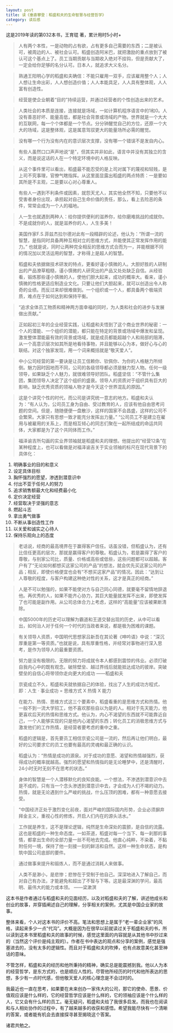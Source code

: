 ```yaml
---
layout: post
title: 读《垂直攀登：稻盛和夫的生命智慧与经营哲学》
category: 读后感
---
```

这是2019年读的第032本书，王育琨 著，累计用时5小时+

>人有两个本性，一是动物的占有欲，占有更多自己需要的东西；二是被认可，被周边的人、被社会认可。稻盛创造阿米巴，就把激励的重点放到了被认可这个基点上了。员工当期贡献与当期收入绝对不挂钩，但是贡献大了，一定会给你足够的名分认可。日本人，就追求大义名分。

>熟通王阳明心学的稻盛和夫确信：不能只雇用一双手，应该雇用整个人；人人想让生命出彩，人人想创造价值；人人本能具足，人人具有整体观，人人富有创造性。

>经营是使企业朝着“目的”持续运营，并通过经营者的个性创造出来的艺术。

>人类社会的本质是连接，连接就是场域，一如计算机程序语言中的1和0。人没有善恶好坏、能量高低，都是社会背景或场域的产物。世界就是一个大大的互联网，每一个个体都是一个节点。分分钟醒觉自己的方位，还原一个大大的场域，这是整体观，这是属意驾驭更大的能量场所必需的醒觉。

>没有哪一个行为没有内在的意识层次支撑，没有哪一个错误不是发自内心。

>有些人虽然口口声声地说“是”，但其实并非如此，语言中并没有其独立的含义，而是说这话的人在一个特定环境中的人格反映。

>从这个事件里可以看出，稻盛最不能忍受的是上司对属下的蔑视和轻贱，是上司不究事理，官僚气瞎指挥。从这里面显露出稻盛的两点特质：一是要如其所是不主观，二是要以心对心尊重人。

>有些人一遇到不利条件或因素，就怨天尤人，其实他全然不知，只要他不以受害者身份出现，承担起对自己生命价值的责任，那么，看上去险恶的条件，常常会成为一个人的福地。

>人一生也就遇到两种人：给你提供便利的滋养你，给你磨难挑战的成就你。不是成就你的人，就是滋养你的人，人生多美！

>美国作家F.S.菲兹杰拉尔德对此有一段精辟的论述，他认为：“所谓一流的智慧，是指同时具备两种互相对立的思维方式，并能使其正常发挥作用的能力。” 也就是说，同时让两种完全相反的思维方式合而为一，并能根据不同的情况加以灵活运用的智慧，才称得上是超人的智慧。

>稻盛和夫依据做技术研发的特点，更看好谨小慎微的人。大胆好胜的人研制出的产品潦草粗糙，谨小慎微的人研究出的产品又处处缺乏自信。从经验看，锻炼那些谨小慎微的人，使他们胆大起来，成功的概率大。看来，谨小慎微的性格更适应制造业文化。只要让他们大胆起来，就可以创造出令人称奇的业绩。而反过来却很难做到。一个组织或一个人，都具备两个极端资质，难点在于如何达到和保持平衡。

>“追求全体员工物质和精神两方面幸福的同时，为人类和社会的进步与发展做出贡献。”

>正如起初三年的企业经营实践，让稻盛和夫悟到了这个商业世界的秘密：一个人的潜能、一个组织的潜能，都只能在特定的背景或场域中爆发和呈现。激发整体潜能最有效的背景或场域，就是成员都能超越个人和局部的阻滞，从一个高意识层次如其所是地看待事物，并且能够以心为本，做好心与心的联结。对这个独家发现，用一个词来概括就是“敬天爱人”。

>中小公司经营的第一要诀是让员工信赖你、钦佩你、为你的人格魅力所倾倒。魅力因时因地而不同，公司的各级领导都必须是魅力型人物。任何一级领导，如果缺乏个人魅力，就很难领导好团队。稻盛坚信：“不管什么集团，集团领导人决定了这个组织的盛衰。领导人的资质对于组织具有巨大的影响，缺乏优秀资质的领袖人物才是今天这个世界混乱的原因。”

>这是个讲究个性的时代，而公司是讲究统一意志的地方。稻盛和夫认为：“有人认为，公司员工身为自由、受过教育的人，应该有他自由思考问题的空间。但是，随随便便一盘散沙，这样的国家不会昌盛，这样的公司不会繁荣。大家只有思想一致才能充分发挥出力量。” “公司员工不是建立在雇用与被雇用的关系上，而是相互倾心的同志们聚在一起所结成的命运共同体，大家都是为了这个共同体而工作。”

>福泽谕吉所勾画的实业界领袖就是稻盛和夫的理想。他提出的“经营12条”在某种程度上，也可以看做是对福泽谕吉关于实业领袖的标尺在现代背景下的具体化：
1. 明确事业的目的和意义
2. 设定具体目标
3. 胸怀强烈的愿望，渗透到潜意识中
4. 付出不亚于任何人的努力
5. 追求销售额最大化和经费最小化
6. 定价决定经营
7. 经营取决于坚强的意志
8. 燃起斗志
9. 拿出勇气做事
10. 不断从事创造性工作
11. 以关爱和诚实之心待人
12. 保持乐观向上的态度

>老话说，经商的最高境界在于赢得客户信任。话虽没错，但稻盛认为，还有比信任更高的层次，那就是赢得客户的尊敬。稻盛认为，若是赢得了客户的尊敬，与别家公司比，质量、价格或高些或低些，这些问题都可以超越。客户有了“无论如何都想买这家公司的产品”的想法，就会优先买这家公司的产品；相反，即使价格便宜也会有“不想买这家产品”的情况。因此：“达到让人尊敬的程度，与客户构建这种绝对性的关系，这才是真正的经商。”

>人是不可以勉强的，如果不能使对方与自己同心同德，就要毫不留情地辞退他。再优秀的人，如果不能齐心协力，其巨大能量就发挥不出来，即使发挥了也可能是副作用。从公司总体合力上考虑，这样的“高能量”应该被果断清除。

>中国5000年的历史可以理解为霸道和王道交替出现的历史，从中可以看出，如何治人对于任何一个时代的当政者来说，都是极为困难的课题。

>有关领导人资质，中国明代思想家吕新吾在其论著《呻吟语》中说：“深沉厚重是第一等资质。”也就是说，具有厚重性格，并经常对事物进行深入思考，是作为领导人的最重要资质。

>努力是没有极限的。无限的努力将成就令本人都感到震惊的伟业。必须打破自我内心中的既有观念。破除壁垒、越过界线后就能抵达成功的彼岸。突破壁垒的自信心将带领你走向更大的成功 ——稻盛和夫

>京瓷成立不久，稻盛和夫就依据自己的体验，找出了人生的成功方程式，即：人生 · 事业成功 = 思维方式 X 热情 X 能力

>在能力、热情、思维方式这三个要素中，稻盛看重的是思维方式和热情。他一般不到一流大学招工，他不喜欢那些自以为是的人。相对于先天能力，他更喜欢后天的热情和思维方式。他认为，内心不渴望的东西就不可能靠近自己，一个人能够实现的只是他内心渴望的东西；转化员工的消极思维方式与激发他们的工作热情，是经营者要考虑的重中之重。

>稻盛的逻辑是，首先要员工相信京瓷公司是一流的，然后再让他们明白，最好的公司要求它的员工也要有最高的灵魂和最正确的认识。

>稻盛认为：“热情是成功的源泉。对于成功的意愿、渴望和热情越强烈，获得成功的概率就越高。强烈的愿望和热情指的是无论睡梦中，还是清醒时，24小时无时无刻不在思考的状态。”

>身体的智慧是一个人潜移默化的良知良能。一个想法，不渗透到潜意识中去是不成的，只有当一个念头渗透到潜意识中去，才会成为人们不竭的动力。热情，就是无论遇到什么严峻的挑战，什么压顶的困难，都有一种意愿去接受。

>“中国经济正处于激烈变化前夜，面对严峻的国际国内形势，企业必须摒弃拜金主义，重视心性的修炼，开启人们内在的源头活水。”

>工作就是养生，这不是理论逻辑，纯然是生命深处的震颤，是自信的流露。这也是稻盛的一种生命态度。一如茶道，稻盛对每一个当下、每一刹那的事情，都拿出生命的全部力量一丝不苟地去完成。他直心纯粹，不染着，不黏附任何一境，保持了他一刻接一刻的鲜活和自然。这样一种生命状态，是构筑中国公司底部的要件。

>通过做事来提升和锻炼人，而不是通过消耗人来做事。

>人类不是渺小，是悲惨；悲惨在于受制于他自己。深深地进入了解自己，而对自己有办法，才能避免和超出了不智与下等。这是最深渊的学问，最高明、最伟大的能力或本领。  ——梁漱溟

这本书是作者通过与稻盛和夫的见面经历，以及对稻盛和夫的了解，讲述他成长和创业的故事，并穿插阐述自己的理解，分享相关的案例，尤其是中国企业家的故事。

整体来看，个人对这本书的评价不高。笔法和思想上是属于“老一辈企业家”的风格，读起来多少一点“代沟”。大概是因为在很早以前就读过关于稻盛和夫的书，所以读到这本书里稻盛和夫的故事的时候，感觉这里面的内容就是从其他书中抄过来的（当然这个评价是纯主观的）。作者在书中表达的观点和分享的案例，感觉是强塞进去的，没有太多的逻辑性。而且对于稻盛和夫的吹捧，也有点故意美化甚至神话的意味。

不管怎样，稻盛和夫的经历和他所秉持的精神，确实总是能震撼到我。他以人为本的经营哲学，是东方式的，也是顺应人性的。尽管他所经历的时代和他所表达的思想，多少有一点时代感，但他敬天爱人的核心理念是不会过时的。

我最近也一直在思考，如果要在未来创办一家伟大的公司，那它的使命、愿景、价值观应该是什么样的，它的经营哲学应该是什么样的，它的领袖应该是个什么样的人，它又会有什么样的员工。毫无疑问，稻盛和夫给了我很多启发。而我也在阅读和与人相处协作的过程中，有了越来越多的收获和感悟。希望我能尽快有一个清晰的答案，或者能有机会去直接探寻甚至揭晓这个答案。

诸君共勉之。